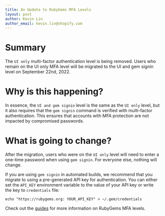 ```yaml
---
title: An Update to RubyGems MFA Levels
layout: post
author: Kevin Lin
author_email: kevin.lin@shopify.com
---
```


# Summary

The `UI only` multi-factor authentication level is being removed.
Users who remain on the UI only MFA level will be migrated to the UI and gem signin level on September 22nd, 2022.

# Why is this happening?

In essence, the `UI and gem signin` level is the same as the `UI only` level, but it also requires that the `gem signin` command is verified with multi-factor authentication.
This ensures that accounts with MFA protection are not impacted by compromised passwords.

# What is going to change?
After the migration, users who were on the `UI only` level will need to enter a one-time password when using `gem signin`. For everyone else, nothing will change.

If you are using `gem signin` in automated builds, we recommend that you migrate to using a pre-generated API key for authentication. You can either set the `API_KEY` environment variable to the value of your API key or write the key to `credentials` file:

`echo "https://rubygems.org: YOUR_API_KEY" > ~/.gem/credentials`

Check out the [guides](https://guides.rubygems.org/setting-up-multifactor-authentication/#authentication-levels) for more information on RubyGems MFA levels.
